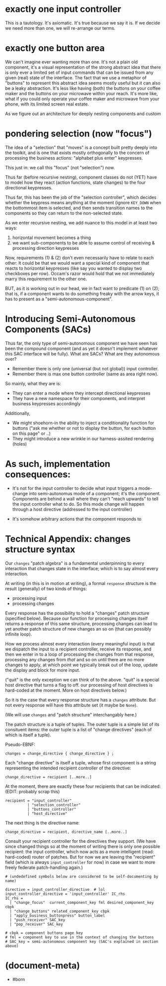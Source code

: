 # exactly one input controller

This is a tautology. It's axiomatic. It's true because we say it is.
If we decide we need more than one, we will re-arrange our terms.



# exactly one button area

We can't imagine ever wanting more than one. It's not a plain old component,
it's a visual representation of the strong abstract idea that there is only
ever a limited set of input commands that can be issued from any given (real)
state of the interface. The fact that we use a metaphor of "buttons" to
represent this abstract idea seems mostly useful but it can also be a leaky
abstraction. It's less like having (both) the buttons on your coffee maker and
the buttons on your microwave within your reach. It's more like, what if you
could only operate your coffee maker and microwave from your phone, with its
limited screen real estate.

As we figure out an architecture for deeply nesting components and custom



# pondering selection (now "focus")

The idea of a "selection" that "moves" is a concept built pretty deeply
into the toolkit, and is one that exists mostly orthogonally to the concern
of processing the business actions: "alphabet plus enter" keypresses.

This just in: we call this "focus" (not "selection") now.

Thus far (before recursive nesting), component classes do not (YET) have to
model how they react (action functions, state changes) to the four directional
keypresses.

Thus far, this has been the job of the "selection controller", which decides
whether the keypress means anything at the moment (ignore `KEY_DOWN` when the
bottommost item is selected, and then sends transition names to the components
so they can return to the non-selected state.

As we enter recursive nesting, we add nuance to this model in at least two ways:

1. horizontal movement becomes a thing
2. we want sub-components to be able to assume control of receiving &
   processing direction keypresses

Now, requirements (1) & (2) don't even necessarily have to relate to each
other: It could be that we would want a special kind of component that
reacts to horizontal keypresses (like say you wanted to display two
checkboxes per row). Occam's razor would hold that we not immediately marry
this requirement to the other one.

BUT, as it is working out in our head, we in fact want to predicate (1)
on (2); that is, if a component wants to do something freaky with the
arrow keys, it has to present as a "semi-autonomous-component".



# Introducing Semi-Autonomous Components (SACs)

Thus far, the only type of semi-autonomous component we have seen has been
the compound component (and as yet it doesn't implement whatever this
SAC interface will be fully). What are SACs? What are they autonomous over?

- Remember there is only one (universal (but not global)) input controller.
- Remember there is max one button controller (same as area right now).

So mainly, what they are is:

- They can enter a mode where they intercept directional keypresses
- They have a new namespace for their components, and interpret business
  keypresses accordingly

Additionally,

- We might shoehorn-in the ability to inject a conditionality function
  for buttons ("ask me whether or not to display the button, for each
  button on this page" or ..)
- They might introduce a new wrinkle in our harness-assited rendering (holes)



# As such, implementation consequences:

- It's not for the input controller to decide what input triggers a mode-
  change into semi-autonomus mode of a component; it's the component.
  Components are behind a wall where they can't "reach upwards" to tell
  the input controller what to do. So this mode change will happen through
  a host directive (addressed to the input controller)


- It's somehow arbitrary actions that the component responds to



# Technical Appendix: changes structure syntax

Our `changes` "patch algebra" is a fundamental underpinning to every
interaction that changes state in the interface; which is to say almost
every interaction.

At writing (in this is in motion at writing), a formal `response` structure
is the result (generally) of two kinds of things:
  - processing input
  - processing changes

Every response has the possibility to hold a "changes" patch structure
(specified below). Because our function for processing changes itself returns
a response of this same structure, processing changes can lead to yet another
patch structure of new changes an so on (that can possibly infinite loop).

How we process almost every interaction (every meaningful input) is that we
dispatch the input to a recipient controller, receive its response, and then
we enter in to a loop of processing the changes from that response, processing
any changes from *that* and so on until there are no more changes to apply,
at which point we typically break out of the loop, update the display
and block for more input.

("quit" is the only exception we can think of to the above. "quit" is a
special host directive that turns a flag to off. our processing of host
directives is hard-coded at the moment. More on host directives below.)

So it is the case that every response structure has a `changes` attribute.
But not every response will have this attribute set (it maybe be `None`).

(We will use `changes` and "patch structure" interchangably here.)

The patch structure is a tuple of tuples. The outer tuple is a simple list
of its consituent items: the outer tuple is a list of "change directives"
(each of which is itself a tuple).

Pseudo-EBNF:

    changes = change_directive { change_directive } ;

Each "change directive" is itself a tuple, whose first component is a
string representing the intended recipient controller of the directive:

    change_directive = recipient [..more..]

At the moment, there are exactly these four recipients that can be indicated:
(EDIT: probably scrap this)

    recipient = "input_controller"
              | "selection_controller"
              | "buttons_controller"
              | "host_directive"

The next thing is the directive name:

    change_directive = recipient, directive_name [..more..]


Consult your recipient controller for the directives they support. (We have
since changed things so at the moment of writing there is only one possible
recipient: the input controller, which now acts as a more intelligent (read:
hard-coded) router of patches. But for now we are leaving the "recipient"
field (which is always `input_controller` for now) in case we want to more
freely federate patch-handling again.)

    # (undedefined symbols below are considered to be self-documenting by name)

    directive = input_controller_directive  # lol
    input_controller_directive = 'input_controller' IC_rhs
    IC_rhs =
      | "change_focus"  current_component_key fml desired_component_key cbpk
      | "change_buttons" related_component_key cbpk
      | "apply_business_buttonpress" button_label
      | "push_receiver" SAC_key
      | "pop_receiver" SAC_key

    # cbpk = component buttons page key
    # fml = component key to use in the context of changing the buttons
    # SAC_key = semi-autonomous component key (SAC's explained in section above)


# (document-meta)

  - #born
